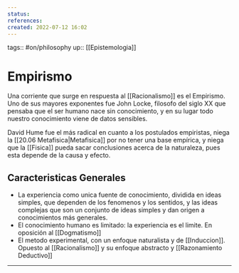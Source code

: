 ```yaml
---
status:
references:
created: 2022-07-12 16:02
---
```

tags:: #on/philosophy 
up:: [[Epistemologia]]
# Empirismo
Una corriente que surge en respuesta al [[Racionalismo]] es el Empirismo. Uno de sus mayores exponentes fue John Locke, filosofo del siglo XX que pensaba que el ser humano nace sin conocimiento, y en su lugar todo nuestro conocimiento viene de datos sensibles.

David Hume fue el más radical en cuanto a los postulados empiristas, niega la [[20.06 Metafisica|Metafisica]] por no tener una base empírica, y niega que la [[Fisica]] pueda sacar conclusiones acerca de la naturaleza, pues esta depende de la causa y efecto.

## Caracteristicas Generales
- La experiencia como unica fuente de conocimiento, dividida en ideas simples, que dependen de los fenomenos y los sentidos, y las ideas complejas que son un conjunto de ideas simples y dan origen a conocimientos más generales.
- El conocimiento humano es limitado: la experiencia es el limite. En oposición al [[Dogmatismo]]
- El metodo experimental, con un enfoque naturalista y de [[Induccion]]. Opuesto al [[Racionalismo]] y su enfoque abstracto y [[Razonamiento Deductivo]]

---
